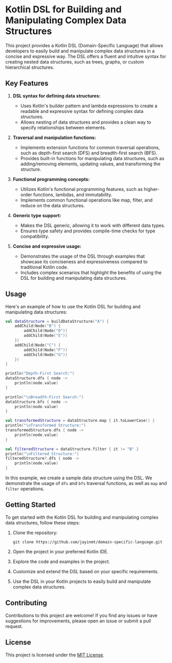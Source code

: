 # Kotlin DSL for Building and Manipulating Complex Data Structures

This project provides a Kotlin DSL (Domain-Specific Language) that allows developers to easily build and manipulate complex data structures in a concise and expressive way. The DSL offers a fluent and intuitive syntax for creating nested data structures, such as trees, graphs, or custom hierarchical structures.

## Key Features

1. **DSL syntax for defining data structures:**
   - Uses Kotlin's builder pattern and lambda expressions to create a readable and expressive syntax for defining complex data structures.
   - Allows nesting of data structures and provides a clean way to specify relationships between elements.

2. **Traversal and manipulation functions:**
   - Implements extension functions for common traversal operations, such as depth-first search (DFS) and breadth-first search (BFS).
   - Provides built-in functions for manipulating data structures, such as adding/removing elements, updating values, and transforming the structure.

3. **Functional programming concepts:**
   - Utilizes Kotlin's functional programming features, such as higher-order functions, lambdas, and immutability.
   - Implements common functional operations like map, filter, and reduce on the data structures.

4. **Generic type support:**
   - Makes the DSL generic, allowing it to work with different data types.
   - Ensures type safety and provides compile-time checks for type compatibility.

5. **Concise and expressive usage:**
   - Demonstrates the usage of the DSL through examples that showcase its conciseness and expressiveness compared to traditional Kotlin code.
   - Includes complex scenarios that highlight the benefits of using the DSL for building and manipulating data structures.

## Usage

Here's an example of how to use the Kotlin DSL for building and manipulating data structures:

```kotlin
val dataStructure = buildDataStructure("A") {
    addChild(Node("B") {
        addChild(Node("D"))
        addChild(Node("E"))
    })
    addChild(Node("C") {
        addChild(Node("F"))
        addChild(Node("G"))
    })
}

println("Depth-First Search:")
dataStructure.dfs { node ->
    println(node.value)
}

println("\nBreadth-First Search:")
dataStructure.bfs { node ->
    println(node.value)
}

val transformedStructure = dataStructure.map { it.toLowerCase() }
println("\nTransformed Structure:")
transformedStructure.dfs { node ->
    println(node.value)
}

val filteredStructure = dataStructure.filter { it != "B" }
println("\nFiltered Structure:")
filteredStructure?.dfs { node ->
    println(node.value)
}
```

In this example, we create a sample data structure using the DSL. We demonstrate the usage of `dfs` and `bfs` traversal functions, as well as `map` and `filter` operations.

## Getting Started

To get started with the Kotlin DSL for building and manipulating complex data structures, follow these steps:

1. Clone the repository:
   ```
   git clone https://github.com/jayinmt/domain-specific-language.git
   ```

2. Open the project in your preferred Kotlin IDE.

3. Explore the code and examples in the project.

4. Customize and extend the DSL based on your specific requirements.

5. Use the DSL in your Kotlin projects to easily build and manipulate complex data structures.

## Contributing

Contributions to this project are welcome! If you find any issues or have suggestions for improvements, please open an issue or submit a pull request.

## License

This project is licensed under the [MIT License](LICENSE).
